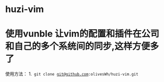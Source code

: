 huzi-vim
========

使用vunble 让vim的配置和插件在公司和自己的多个系统间的同步,这样方便多了
=======
使用方法：
1.<code> git clone git@github.com:olivesWh/huzi-vim.git</code>
